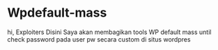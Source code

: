 # Wpdefault-mass
hi, Exploiters Disini Saya akan membagikan tools  WP default mass until check password pada user pw secara custom di situs wordpres
